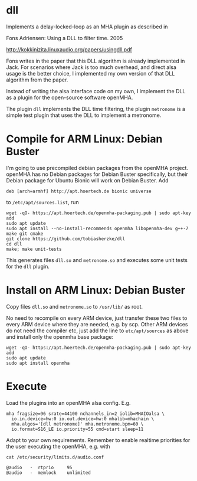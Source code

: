 # dll
Implements a delay-locked-loop as an MHA plugin as described in

Fons Adriensen: Using a DLL to filter time. 2005

http://kokkinizita.linuxaudio.org/papers/usingdll.pdf

Fons writes in the paper that this DLL algorithm is already implemented in Jack. 
For scenarios where Jack is too much overhead, and direct alsa usage is the 
better choice, I implemented my own version of that DLL algorithm from the paper.

Instead of writing the alsa interface code on my own, I implement the DLL as a
plugin for the open-source software openMHA. 

The plugin `dll` implements the DLL time filtering, the plugin `metronome` is a
simple test plugin that uses the DLL to implement a metronome.

# Compile for ARM Linux: Debian Buster

I'm going to use precompiled debian packages from the openMHA project.
openMHA has no Debian packages for Debian Buster specifically, but their
Debian package for Ubuntu Bionic will work on Debian Buster.  Add

```
deb [arch=armhf] http://apt.hoertech.de bionic universe
```
to `/etc/apt/sources.list`, run
```
wget -qO- https://apt.hoertech.de/openmha-packaging.pub | sudo apt-key add
sudo apt update
sudo apt install --no-install-recommends openmha libopenmha-dev g++-7 make git cmake 
git clone https://github.com/tobiasherzke/dll
cd dll
make; make unit-tests
```
This generates files `dll.so` and `metronome.so` and executes some
unit tests for the `dll` plugin.

# Install on ARM Linux: Debian Buster
Copy files `dll.so` and `metronome.so` to `/usr/lib/` as root.

No need to recompile on every ARM device, just transfer these two files to
every ARM device where they are needed, e.g. by scp.
Other ARM devices do not need the compiler etc, just
add the line to `etc/apt/sources` as above and install only the openmha base package:
```
wget -qO- https://apt.hoertech.de/openmha-packaging.pub | sudo apt-key add
sudo apt update
sudo apt install openmha
```

# Execute
Load the plugins into an openMHA alsa config.  E.g.
```
mha fragsize=96 srate=44100 nchannels_in=2 iolib=MHAIOalsa \
  io.in.device=hw:0 io.out.device=hw:0 mhalib=mhachain \
  mha.algos='[dll metronome]' mha.metronome.bpm=60 \
  io.format=S16_LE io.priority=55 cmd=start sleep=11
```
Adapt to your own requirements.  Remember to enable realtime priorities
for the user executing the openMHA, e.g. with 
```
cat /etc/security/limits.d/audio.conf

@audio   -  rtprio     95
@audio   -  memlock    unlimited
```
